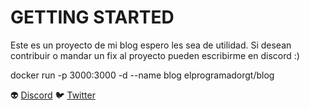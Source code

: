 # GETTING STARTED

Este es un proyecto de mi blog espero les sea de utilidad.
Si desean contribuir o mandar un fix al proyecto pueden escribirme en discord :)

docker run -p 3000:3000 -d --name blog elprogramadorgt/blog


:alien: [Discord](https://discord.com/invite/C5GcN3k9P9)  :bird: [Twitter](https://twitter.com/elprogramadorgt)
